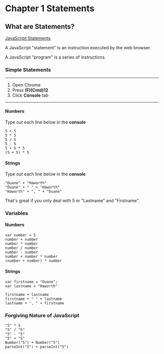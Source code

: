 # Chapter 1 Statements
## What are Statements?

[JavaScript Statements](https://www.w3schools.com/js/js_statements.asp)

A JavaScript "statement" is an instruction executed by the web browser.

A JavaScript "program" is a series of instructions.

### Simple Statements
****
1. Open Chrome
2. Press **(F)(Cmd)12**
3. Click **Console** tab
****
#### Numbers
Type out each line below in the **console**

    5 + 5
    5 * 5
    5 / 5
    5 - 5
    5 + 5 * 5
    (5 + 5) * 5

#### Strings
Type out each line below in the **console**

    "Duane" + "Haworth"
    "Duane" + " " + "Haworth"
    "Haworth" + ", " + "Duane"

That's great if you only deal with 5 or "Lastname" and "Firstname".

### Variables
#### Numbers
    var number = 5
    number + number
    number * number
    number / number
    number - number
    number + number * number
    (number + number) * number

#### Strings
    var firstname = "Duane";
    var lastname = "Haworth"

    firstname + lastname
    firstname + " " + lastname
    lastname + ", " + firstname

### Forgiving Nature of JavaScript

    "5" * 5
    "5" / "5"
    "5" - "5"
    "5" + "5"
    Number("5") + Number("5")
    parseInt("5") + parseInt("5")

